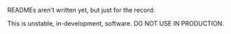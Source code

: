 READMEs aren't written yet, but just for the record:

This is unstable, in-development, software. DO NOT USE IN PRODUCTION.